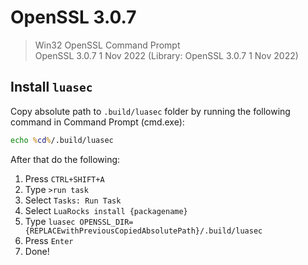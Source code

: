 # OpenSSL 3.0.7

> Win32 OpenSSL Command Prompt\
> OpenSSL 3.0.7 1 Nov 2022 (Library: OpenSSL 3.0.7 1 Nov 2022)

## Install `luasec`

Copy absolute path to `.build/luasec` folder by running the following command in Command Prompt (cmd.exe):

```cmd
echo %cd%/.build/luasec
```

After that do the following:

1. Press `CTRL+SHIFT+A`
2. Type `>run task`
3. Select `Tasks: Run Task`
4. Select `LuaRocks install {packagename}`
5. Type `luasec OPENSSL_DIR={REPLACEwithPreviousCopiedAbsolutePath}/.build/luasec`
6. Press `Enter`
7. Done!
